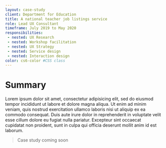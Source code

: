 ```yaml
---
layout: case-study
client: Department for Education
title: A national teacher job listings service
role: Lead UX Consultant
timeframe: July 2019 to May 2020
responsibilities:
 - nested: UX Research
 - nested: Workshop facilitation
 - nested: UX Strategy
 - nested: Service design
 - nested: Interaction design
color: cs6-color #CSS class
---
```


# Summary

Lorem ipsum dolor sit amet, consectetur adipisicing elit, sed do eiusmod tempor incididunt ut labore et dolore magna aliqua. Ut enim ad minim veniam, quis nostrud exercitation ullamco laboris nisi ut aliquip ex ea commodo consequat. Duis aute irure dolor in reprehenderit in voluptate velit esse cillum dolore eu fugiat nulla pariatur. Excepteur sint occaecat cupidatat non proident, sunt in culpa qui officia deserunt mollit anim id est laborum.

> Case study coming soon
